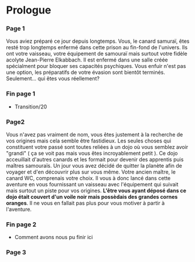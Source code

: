 # Prologue
### Page 1
Vous aviez préparé ce jour depuis longtemps. Vous, le canard samuraï, êtes resté trop longtemps enfermé dans cette prison au 
fin-fond de l'univers. Ils ont votre vaisseau, votre équipement de samouraï mais surtout votre fidèle acolyte Jean-Pierre Elkabbach.
Il est enfermé dans une salle créée spécialment pour bloquer ses capacités psychiques. Vous enfuir n'est pas une option, les
préparatifs de votre évasion sont bientôt terminés. Seulement... qui êtes vous réellement?
### Fin page 1
* Transition/20
### Page2
Vous n'avez pas vraiment de nom, vous êtes justement à la recherche de vos origines mais cela semble être fastidieux. Les seules 
choses qui constituent votre passé sont toutes reliées à un dojo où vous semblez avoir "grandi" ( ça se voit pas mais vous êtes
incroyablement petit ). Ce dojo acceuillait d'autres canards et les formait pour devenir des apprentis puis maîtres samouraïs. Un
jour vous avez décidé de quitter la planète afin de voyager et d'en découvrir plus sur vous même. Votre ancien maître, le canard WC, comprenais votre choix. Il vous à donc lancé dans cette aventure en vous fournissant un vaisseau avec l'équipement qui suivait mais surtout un piste pour vos origines. **L'être vous ayant déposé dans ce dojo était couvert d'un voile noir mais possèdais des grandes cornes oranges**. Il ne vous en fallait pas plus pour vous motiver à partir à l'aventure.
### Fin page 2
* Comment avons nous pu finir ici
### Page 3
